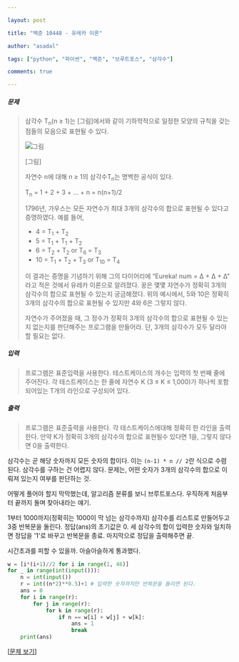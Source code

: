 ```yaml
---

layout: post

title: "백준 10448 - 유레카 이론"

author: "asadal"

tags: ["python", "파이썬", "백준", "브루트포스", "삼각수"]

comments: true

---
```


##### 문제

> 삼각수 T<sub>n</sub>(n ≥ 1)는 [그림]에서와 같이 기하학적으로 일정한 모양의 규칙을 갖는 점들의 모음으로 표현될 수 있다.
>
> ![그림](https://www.acmicpc.net/upload/images2/eureka.png)
>
> [그림]
>
> 자연수 n에 대해 n ≥ 1의 삼각수T<sub>n</sub>는 명백한 공식이 있다.
>
> T<sub>n</sub> = 1 + 2 + 3 + ... + n = n(n+1)/2
>
> 1796년, 가우스는 모든 자연수가 최대 3개의 삼각수의 합으로 표현될 수 있다고 증명하였다. 예를 들어,
>
> - 4 = T<sub>1</sub> + T<sub>2</sub>
> - 5 = T<sub>1</sub> + T<sub>1</sub> + T<sub>2</sub>
> - 6 = T<sub>2</sub> + T<sub>2</sub> or T<sub>6</sub> = T<sub>3</sub>
> - 10 = T<sub>1</sub> + T<sub>2</sub> + T<sub>3</sub> or T<sub>10</sub> = T<sub>4</sub>
>
> 이 결과는 증명을 기념하기 위해 그의 다이어리에 “Eureka! num = Δ + Δ + Δ” 라고 적은 것에서 유레카 이론으로 알려졌다. 꿍은 몇몇 자연수가 정확히 3개의 삼각수의 합으로 표현될 수 있는지 궁금해졌다. 위의 예시에서, 5와 10은 정확히 3개의 삼각수의 합으로 표현될 수 있지만 4와 6은 그렇지 않다.
>
> 자연수가 주어졌을 때, 그 정수가 정확히 3개의 삼각수의 합으로 표현될 수 있는지 없는지를 판단해주는 프로그램을 만들어라. 단, 3개의 삼각수가 모두 달라야 할 필요는 없다.

##### 입력

> 프로그램은 표준입력을 사용한다. 테스트케이스의 개수는 입력의 첫 번째 줄에 주어진다. 각 테스트케이스는 한 줄에 자연수 K (3 ≤ K ≤ 1,000)가 하나씩 포함되어있는 T개의 라인으로 구성되어 있다.

##### 출력

> 프로그램은 표준출력을 사용한다. 각 테스트케이스에대해 정확히 한 라인을 출력한다. 만약 K가 정확히 3개의 삼각수의 합으로 표현될수 있다면 1을, 그렇지 않다면 0을 출력한다.

삼각수는 곧 해당 숫자까지 모든 숫자의 합이다. 이는 `(n-1) * n // 2`란 식으로 수렴된다. 삼각수를 구하는 건 어렵지 않다. 문제는, 어떤 숫자가 3개의 삼각수의 합으로 이뤄져 있는지 여부를 판단하는 것.

어떻게 풀어야 할지 막막했는데, 알고리즘 분류를 보니 브루트포스다. 우직하게 처음부터 끝까지 돌며 찾아내라는 얘기.

1부터 1000까지(정확히는 1000이 막 넘는 삼각수까지) 삼각수를 리스트로 만들어두고 3중 반복문을 돌린다. 정답(ans)의 초기값은 0. 세 삼각수의 합이 입력한 숫자와 일치하면 정답을 '1'로 바꾸고 반복문을 종료. 마지막으로 정답을 출력해주면 끝.

시간초과를 피할 수 있을까. 아슬아슬하게 통과했다.

```python
w = [i*(i+1)//2 for i in range(1, 46)] 
for _ in range(int(input())):
    n = int(input())
    r = int((n*2)**0.5)+1 # 입력한 숫자까지만 반복문을 돌리면 된다.
    ans = 0
    for i in range(r):
        for j in range(r):
            for k in range(r):
                if n == w[i] + w[j] + w[k]:
                    ans = 1
                    break
    print(ans)
```

[[문제 보기](https://www.acmicpc.net/problem/10448)]

